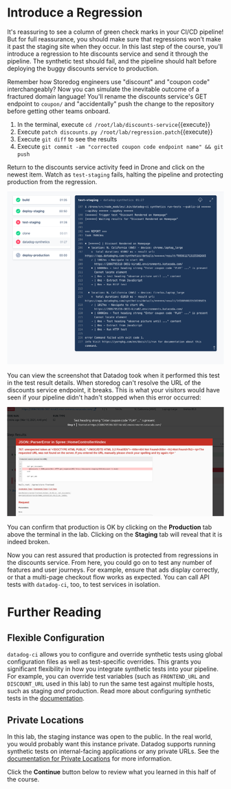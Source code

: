 # Introduce a Regression
It's reassuring to see a column of green check marks in your CI/CD pipeline! But for full reassurance, you should make sure that regressions won't make it past the staging site when they occur. In this last step of the course, you'll introduce a regression to hte discounts service and send it through the pipeline. The synthetic test should fail, and the pipeline should halt before deploying the buggy discounts service to production.

Remember how Storedog engineers use "discount" and "coupon code" interchangeably? Now you can simulate the inevitable outcome of a fractured domain language! You'll rename the discounts service's GET endpoint to `coupon/` and "accidentally" push the change to the repository before getting other teams onboard. 

1. In the terminal, execute `cd /root/lab/discounts-service`{{execute}}
2. Execute `patch discounts.py /root/lab/regression.patch`{{execute}} 
3. Execute `git diff` to see the results
4. Execute `git commit -am "corrected coupon code endpoint name" && git push`

Return to the discounts service activity feed in Drone and click on the newest item. Watch as `test-staging` fails, halting the pipeline and protecting production from the regression.

![Failed datadog-ci test in the CICD pipeline](./assets/ss_drone_ci_fail.png)

You can view the screenshot that Datadog took when it performed this test in the test result details. When storedog can't resolve the URL of the discounts service endpoint, it breaks. This is what your visitors would have seen if your pipeline didn't hadn't stopped when this error occurred:

![Failed datadog-ci test results screenshot](./assets/ss_test_fail_screenshot.png)

You can confirm that production is OK by clicking on the **Production** tab above the terminal in the lab. Clicking on the **Staging** tab will reveal that it is indeed broken. 

Now you can rest assured that production is protected from regressions in the discounts service. From here, you could go on to test any number of features and user journeys. For example, ensure that ads display correctly, or that a multi-page checkout flow works as expected. You can call API tests with `datadog-ci`, too, to test services in isolation.
# Further Reading
## Flexible Configuration
`datadog-ci` allows you to configure and override synthetic tests using global configuration files as well as test-specific overrides. This grants you significant flexibility in how you integrate synthetic tests into your pipeline. For example, you can override test variables (such as `FRONTEND_URL` and `DISCOUNT_URL` used in this lab) to run the same test against multiple hosts, such as staging *and* production. Read more about configuring synthetic tests in the [documentation](https://docs.datadoghq.com/synthetics/ci/?tab=apitest#configure-tests).

## Private Locations
In this lab, the staging instance was open to the public. In the real world, you would probably want this instance private. Datadog supports running synthetic tests on internal-facing applications or any private URLs. See the [documentation for Private Locations](https://docs.datadoghq.com/getting_started/synthetics/private_location/) for more information.

Click the **Continue** button below to review what you learned in this half of the course.